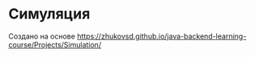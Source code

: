 # Симуляция

Создано на основе https://zhukovsd.github.io/java-backend-learning-course/Projects/Simulation/